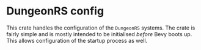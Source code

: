 # DungeonRS config

This crate handles the configuration of the `DungeonRS` systems.
The crate is fairly simple and is mostly intended to be initialised *before*
Bevy boots up. This allows configuration of the startup process as well.
